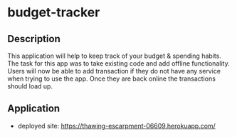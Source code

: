 # budget-tracker

## Description 

This application will help to keep track of your budget & spending habits. The task for this app was to take existing code and add offline functionality. Users will now be able to add transaction if they do not have any service when trying to use the app. Once they are back online the transactions should load up.

## Application 
* deployed site: https://thawing-escarpment-06609.herokuapp.com/
